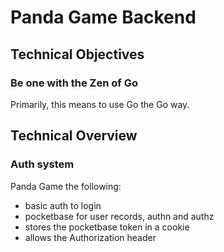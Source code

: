 # Panda Game Backend

## Technical Objectives

### Be one with the Zen of Go

Primarily, this means to use Go the Go way.

## Technical Overview

### Auth system

Panda Game the following:

* basic auth to login
* pocketbase for user records, authn and authz
* stores the pocketbase token in a cookie
* allows the Authorization header

